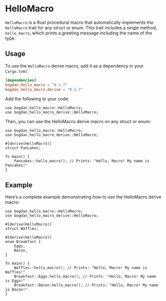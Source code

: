 # HelloMacro

`HelloMacro` is a Rust procedural macro that automatically implements the `HelloMacro` trait for any struct or enum. This trait includes a single method, `hello_macro`, which prints a greeting message including the name of the type.

## Usage

To use the `HelloMacro` derive macro, add it as a dependency in your `Cargo.toml`:

```toml
[dependencies]
bogdan_hello_macro = "0.1.7"
bogdan_hello_macro_derive = "0.1.7"
```

Add the following to your code:

```
use bogdan_hello_macro::HelloMacro;
use bogdan_hello_macro_derive::HelloMacro;
```

Then, you can use the HelloMacro derive macro on any struct or enum:

```
use bogdan_hello_macro::HelloMacro;
use bogdan_hello_macro_derive::HelloMacro;

#[derive(HelloMacro)]
struct Pancakes;

fn main() {
    Pancakes::hello_macro(); // Prints: "Hello, Macro! My name is Pancakes!"
}
```

## Example

Here’s a complete example demonstrating how to use the HelloMacro derive macro:

```
use bogdan_hello_macro::HelloMacro;
use bogdan_hello_macro_derive::HelloMacro;

#[derive(HelloMacro)]
struct Waffles;

#[derive(HelloMacro)]
enum Breakfast {
    Eggs,
    Bacon,
}

fn main() {
    Waffles::hello_macro(); // Prints: "Hello, Macro! My name is Waffles!"
    Breakfast::Eggs.hello_macro(); // Prints: "Hello, Macro! My name is Eggs!"
    Breakfast::Bacon.hello_macro(); // Prints: "Hello, Macro! My name is Bacon!"
}
```
